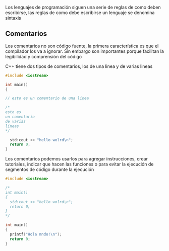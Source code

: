 Los lenguajes de programación siguen una serie de reglas de como deben
escribirse, las reglas de como debe escribirse un lenguaje se denomina
sintaxis

## Comentarios
Los comentarios no son código fuente, la primera característica es que el
compilador los va a ignorar. Sin embargo son importantes porque facilitan la
legibilidad y comprensión del código

C++ tiene dos tipos de comentarios, los de una linea y de varias lineas 

```c++
#include <iostream>

int main()
{

// esto es un comentario de una linea

/*
esto es 
un comentario
de varias
lineas
*/

  std:cout << "hello wolrd\n";
  return 0;
}

```

Los comentarios podemos usarlos para agregar instrucciones, crear tutoriales, indicar
que hacen las funciones o para evitar la ejecución de segmentos de código durante la ejecución 

```c++
#include <iostream>

/*
int main()
{
  std:cout << "hello wolrd\n";
  return 0;
}
*/

int main()
{
  printf("Hola mndo!\n");
  return 0;
}
```
